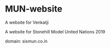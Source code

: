 # MUN-website
A website for Venkatji

A website for Stonehill Model United Nations 2019

domain: sismun.co.in


